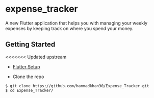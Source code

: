# expense_tracker

A new Flutter application that helps you with managing your weekly expenses by keeping track on where you spend your money.

## Getting Started

<<<<<<< Updated upstream
* [Flutter Setup](https://flutter.io/setup/)

* Clone the repo
```
$ git clone https://github.com/hammadkhan30/Expense_Tracker.git
$ cd Expense_Tracker/
```


